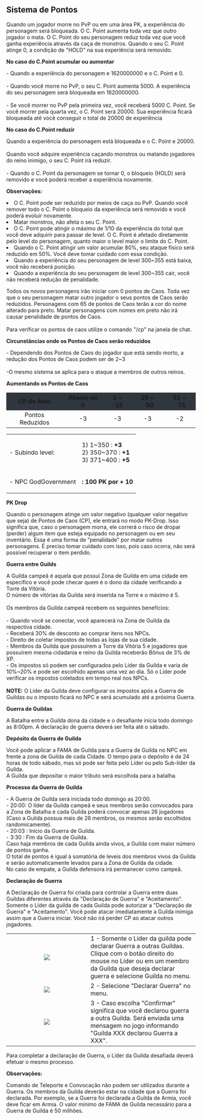 ## Sistema de Pontos

<html>
  <head>
    <meta charset="utf-8" />
    <meta name="viewport" content="width=device-width" />
  </head>
  <body>

<p>
Quando um jogador morre no PvP ou em uma área PK, a experiência do personagem será bloqueada. O C. Point aumenta toda vez que outro jogador o mata. O C. Point do seu personagem reduz toda vez que você ganha experiência através da caça de monstros. Quando o seu C. Point atinge 0, a condição de "HOLD" na sua experiência será removido.
</p>

<p><strong>No caso do C.Point acumular ou aumentar</strong></p>
<p>
- Quando a experiência do personagem e 1620000000 e o C. Point e 0.<br><br>
- Quando você morre no PvP, o seu C. Point aumenta 5000. A experiência do seu personagem será bloqueada em 1620000000.<br><br>
- Se você morrer no PvP pela primeira vez, você receberá 5000 C. Point. Se você morrer pela quarta vez, o C. Point será 20000. Sua experiência ficará bloqueada até você conseguir o total de 20000 de experiência                   
</p>
<p><strong>No caso do C.Point reduzir</strong></p>
<p>Quando a experiência do personagem está bloqueada e o C. Point e 20000.<br><br>
Quando você adquire experiência caçando monstros ou matando jogadores do reino inimigo, o seu C. Point irá reduzir.<br><br>
- Quando o C. Point da personagem se tornar 0, o bloqueio (HOLD) será removido e você poderá receber a experiência novamente.
</p>

<p><strong>Observações:</strong></p>
<p>
<ull>
	<li>O C. Point pode ser reduzido por meios de caça ou PvP. Quando você remover todo o C. Point o bloqueio da experiência será removido e você poderá evoluir novamente.</li>
	<li>Matar monstros, não afeta o seu C. Point.</li>
	<li>O C. Point pode atingir o máximo de 1/10 da experiência do total que você deve adquirir para passar de level. O C. Point é afetado diretamente pelo level do personagem, quanto maior o level maior o limite do C. Point.</li>
	<li>Quando o C. Point atingir um valor acumular 80%, seu ataque físico será reduzido em 50%. Você deve tomar cuidado com essa condição.</li>
	<li>Quando a experiência do seu personagem de level 300~355 está baixa, você não receberá punição.</li>
	<li>Quando a experiência do seu personagem de level 300~355 cair, você não receberá redução de penalidade.</li>
</ul>
</p>

<p>Todos os novos personagens irão iniciar com 0 pontos de Caos. Toda vez que o seu personagem matar outro jogador o seus pontos de Caos serão reduzidos. Personagens com 65 de pontos de Caos terão a cor do nome alterado para preto. Matar personagens com nomes em preto não irá causar penalidade de pontos de Caos.<br><br>
Para verificar os pontos de caos utilize o comando "/cp" na janela de chat.
</p>
<p><strong>Circunstâncias onde os Pontos de Caos serão reduzidos</strong></p>
<p>
- Dependendo dos Pontos de Caos do jogador que está sendo morto, a redução dos Pontos de Caos podem ser de 2~3<br><br>
-O mesmo sistema se aplica para o ataque a membros de outros reinos.
</p>

<table align="center" border="0" cellpadding="1" cellspacing="1" width="550"> 
	<tr style="background-color: #30363d" align="center">
		<td><strong>CP do Alvo</strong></td>
		<td><strong>Abaixo de 0</strong></td>
		<td><strong>1 ~ -25</strong></td>
		<td><strong>26 ~ -50</strong></td>
		<td><strong>51 ~ -75</strong></td>
	</tr>
	<tr  align="center">
		<td>Pontos Reduzidos</td>
		<td>-3</td>
		<td>-3</td>
		<td>-3</td>
		<td>-2</td>
	</tr
</table>

<p><strong>Aumentando os Pontos de Caos</strong></p>
<table border="0" cellpadding="2" cellspacing="2" width="370px">
							<tbody>
								<tr>
									<td><p>- Subindo level: </p></td>
									<td>
										<p>
											1) 1~350 : <strong>+3</strong><br>
											2) 350~370 : <strong>+1</strong><br>
											3) 371~400 : <strong>+5</strong><br>
										</p>
									</td>
								</tr>
								<tr>			
									<td><p>- NPC GodGovernment </p></td>
									<td><p><strong>: 100 PK por + 10</strong></p></td>
								</tr>
							</tbody>
						</table>

<p><strong>PK Drop</strong></p>
<p>
Quando o personagem atinge um valor negativo (qualquer valor negativo que seja) de Pontos de Caos (CP), ele entrará no modo PK-Drop. Isso significa que, caso o personagem morra, ele correrá o risco de dropar (perder) algum item que esteja equipado no personagem ou em seu inventário. Essa é uma forma de “penalidade” por matar outros personagens. É preciso tomar cuidado com isso, pois caso ocorra, não será possível recuperar o item perdido.
</p>

<p><strong>Guerra entre Guilds</strong></p>
<p>
A Guilda campeã é aquela que possui Zona de Guilda em uma cidade em específico e você pode checar quem é o dono da cidade verificando a Torre da Vitória. <br>
O número de vitórias da Guilda será inserida na Torre e o máximo é 5.<br><br>
Os membros da Guilda campeã recebem os seguintes benefícios:<br><br>
- Quando você se conectar, você aparecerá na Zona de Guilda da respectiva cidade.<br>
- Receberá 30% de desconto ao comprar itens nos NPCs.<br>
- Direito de coletar impostos de todas as lojas de sua cidade.<br>
- Membros da Guilda que possuírem a Torre da Vitória 5 e jogadores que possuírem mesma cidadania e reino da Guilda receberão Bônus de 3% de XP.<br>
- Os impostos só podem ser configurados pelo Líder da Guilda e varia de 10%~20% e pode ser escolhido apenas uma vez ao dia. Só o Líder pode verificar os impostos coletados em tempo real nos NPCs. <br>
<br>
<strong>NOTE:</strong> O Líder da Guilda deve configurar os impostos após a Guerra de Guildas ou o imposto ficará no NPC e será acumulado até a próxima Guerra.                   
</p>

<p><strong>Guerra de Guildas</strong></p>
<p>
A Batalha entre a Guilda dona da cidade e o desafiante inicia todo domingo as 8:00pm. A declaração de guerra deverá ser feita até o sábado.                 
</p>

<p><strong>Depósito da Guerra de Guilda</strong></p>
<p>
Você pode aplicar a FAMA de Guilda para a Guerra de Guilda no NPC em frente a zona de Guilda de cada Cidade. O tempo para o depósito é de 24 horas de todo sábado, mas só pode ser feita pelo Líder ou pelo Sub-líder da Guilda.<br>
A Guilda que depositar o maior tributo será escolhida para a batalha.                
</p>

<p><strong>Processo da Guerra de Guilda</strong></p>
<p>
- A Guerra de Guilda será iniciada todo domingo as 20:00. <br>
- 20:00: O líder da Guilda campeã e seus membros serão convocados para a Zona de Batalha e cada Guilda poderá convocar apenas 26 jogadores (Caso a Guilda possua mais de 26 membros, os mesmos serão escolhidos   randomicamente).<br>
- 20:03 : Início da Guerra de Guilda.<br>
- 3:30 : Fim da Guerra de Guilda. <br>
Caso haja membros de cada Guilda ainda vivos, a Guilda com maior número de pontos ganha.<br>
O total de pontos é igual à somatória de leveis dos membros vivos da Guilda e serão automaticamente levados para a Zona de Guilda da cidade. <br>
No caso de empate, a Guilda defensora irá permanecer como campeã.               
</p>

<p><strong>Declaração de Guerra</strong></p>
<p>
A Declaração de Guerra foi criada para controlar a Guerra entre duas Guildas diferentes através da "Declaração de Guerra" e "Aceitamento". Somente o Líder da guilda de cada Guilda pode autorizar a "Declaração de Guerra" e "Aceitamento". Você pode atacar imediatamente a Guilda inimiga assim que a Guerra iniciar. Você não irá perder CP ao atacar outros jogadores.             
</p>

<table align="center" width="800">
	<tr>
		<td align="center" width="200">
<img src="https://github.com/RonierBastos/Coisas-de-Wyd/blob/master/Guias%20WYD%20BR/Avan%C3%A7ado/PvP/Sistema-de-Pontos/sistema-de-pontos-files/wyd_img_declaracao_1.gif?raw=true" />
</td>
		<td>1 - Somente o Líder da guilda pode declarar Guerra a outras Guildas. Clique com o botão direito do mouse no Líder ou em um membro da Guilda que deseja declarar guerra e selecione Guilda no menu.</td>
	</tr>
	<tr>
		<td align="center">
<img src="https://github.com/RonierBastos/Coisas-de-Wyd/blob/master/Guias%20WYD%20BR/Avan%C3%A7ado/PvP/Sistema-de-Pontos/sistema-de-pontos-files/wyd_img_declaracao_2.gif?raw=true" />
		</td>
		<td>2 - Selecione "Declarar Guerra" no menu.</td>
	</tr>
	<tr>
		<td align="center">
<img src="https://github.com/RonierBastos/Coisas-de-Wyd/blob/master/Guias%20WYD%20BR/Avan%C3%A7ado/PvP/Sistema-de-Pontos/sistema-de-pontos-files/wyd_img_declaracao_3.gif?raw=true" />
		</td>
		<td>3 - Caso escolha "Confirmar" significa que você declarou guerra a outra Guilda. Será enviada uma mensagem no jogo informando "Guilda XXX declarou Guerra a XXX".</td>
	</tr>
</table>
Para completar a declaração de Guerra, o Líder da Guilda desafiada deverá efetuar o mesmo processo.

<p><strong>Observações:</p></strong>
<p>
Comando de Teleporte e Convocação não podem ser utilizados durante a Guerra. Os membros da Guilda deverão estar na cidade que a Guerra foi declarada. Por exemplo, se a Guerra foi declarada a Guilda de Armia, você deve ficar em Armia. O valor mínimo de FAMA de Guilda necessário para a Guerra de Guilda é 50 milhões.
</p>
  </body>
</html>